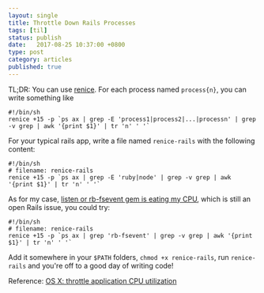 ```yaml
---
layout: single
title: Throttle Down Rails Processes
tags: [til]
status: publish
date:   2017-08-25 10:37:00 +0800
type: post
category: articles
published: true
---
```


TL;DR: You can use [renice](http://man7.org/linux/man-pages/man1/renice.1.html).
For each process named `process{n}`, you can write something like

```
#!/bin/sh
renice +15 -p `ps ax | grep -E 'process1|process2|...|processn' | grep -v grep | awk '{print $1}' | tr 'n' ' '`
```

For your typical rails app, write a file named `renice-rails` with the
following content:

```
#!/bin/sh
# filename: renice-rails
renice +15 -p `ps ax | grep -E 'ruby|node' | grep -v grep | awk '{print $1}' | tr 'n' ' '`
```

As for my case, [listen or rb-fsevent gem is eating my CPU](https://github.com/rails/rails/issues/26158),
which is still an open Rails issue, you could try:

```
#!/bin/sh
# filename: renice-rails
renice +15 -p `ps ax | grep 'rb-fsevent' | grep -v grep | awk '{print $1}' | tr 'n' ' '`
```

Add it somewhere in your `$PATH` folders, `chmod +x renice-rails`, run `renice-rails`
and you're off to a good day of writing code!

Reference: [OS X: throttle application CPU utilization](https://tinyapps.org/blog/mac/201107230700_throttle_process_os_x.html)
